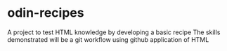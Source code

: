 # odin-recipes

A project to test HTML knowledge by developing a basic recipe
The skills demonstrated will be a git workflow using github
application of HTML
